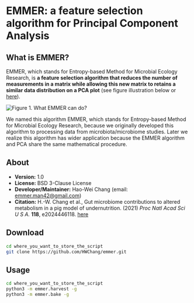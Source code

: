# EMMER: a feature selection algorithm for Principal Component Analysis

## What is EMMER?
EMMER, which stands for Entropy-based Method for Microbial Ecology Research, is **a feature selection algorithm that reduces the number of measurements in a matrix while allowing this new matrix to retains a similar data distribution on a PCA plot** (see figure illustration below or [here](https://drive.google.com/file/d/1m2O658NZMInmYYlyI9AdUuz2hbg14U6X/view?usp=sharing)).

![Figure 1. What EMMER can do?](https://drive.google.com/uc?id=1m2O658NZMInmYYlyI9AdUuz2hbg14U6X)


We named this algorithm EMMER, which stands for Entropy-based Method for Microbial Ecology Research, because we originally developed this algorithm to processing data from microbiota/microbiome studies. Later we realize this algorithm has wider application because the EMMER algorithm and PCA share the same mathematical procedure.



## About
- **Version:** 1.0
- **License:** BSD 3-Clause License
- **Developer/Maintainer:** Hao-Wei Chang (email: emmer.man42@gmail.com)
- **Citation:** H.-W. Chang et al., Gut microbiome contributions to altered metabolism in a pig model of undernutrition. (2021) _Proc Natl Acad Sci U S A._ **118**, e2024446118. [here](https://www.pnas.org/content/118/21/e2024446118)



## Download
```bash
cd where_you_want_to_store_the_script
git clone https://github.com/HWChang/emmer.git
```



## Usage
```bash
cd where_you_want_to_store_the_script
python3 -m emmer.harvest -g
python3 -m emmer.bake -g
```
